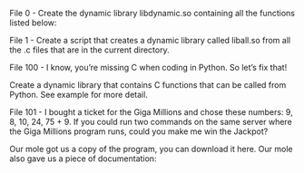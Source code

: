 File 0 - Create the dynamic library libdynamic.so containing all the functions listed below:

File 1 - Create a script that creates a dynamic library called liball.so from all the .c files that are in the current directory.

File 100 - I know, you’re missing C when coding in Python. So let’s fix that!

Create a dynamic library that contains C functions that can be called from Python. See example for more detail.

File 101 - I bought a ticket for the Giga Millions and chose these numbers: 9, 8, 10, 24, 75 + 9. If you could run two commands on the same server where the Giga Millions program runs, could you make me win the Jackpot?

Our mole got us a copy of the program, you can download it here. Our mole also gave us a piece of documentation:
